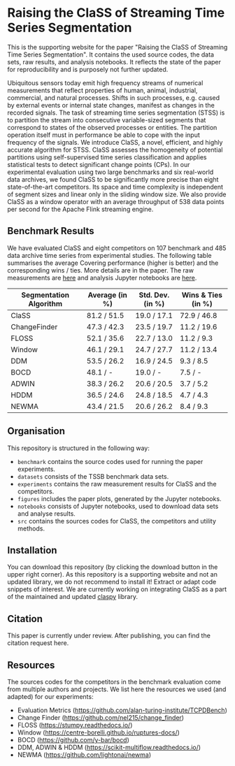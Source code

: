 # Raising the ClaSS of Streaming Time Series Segmentation

This is the supporting website for the paper "Raising the ClaSS of Streaming Time Series Segmentation". It contains the used source codes, the data sets, raw results, and analysis notebooks. It reflects the state of the paper for reproducibility and is purposely not further updated.

Ubiquitous sensors today emit high frequency streams of numerical measurements that reflect properties of human, animal, industrial, commercial, and natural processes. Shifts in such processes, e.g. caused by external events or internal state changes, manifest as changes in the recorded signals. The task of streaming time series segmentation (STSS) is to partition the stream into consecutive variable-sized segments that correspond to states of the observed processes or entities. The partition operation itself must in performance be able to cope with the input frequency of the signals. We introduce ClaSS, a novel, efficient, and highly accurate algorithm for STSS. ClaSS assesses the homogeneity of potential partitions using self-supervised time series classification and applies statistical tests to detect significant change points (CPs). In our experimental evaluation using two large benchmarks and six real-world data archives, we found ClaSS to be significantly more precise than eight state-of-the-art competitors. Its space and time complexity is independent of segment sizes and linear only in the sliding window size. We also provide ClaSS as a window operator with an average throughput of $538$ data points per second for the Apache Flink streaming engine.

## Benchmark Results

We have evaluated ClaSS and eight competitors on 107 benchmark and 485 data archive time series from experimental studies. The following table summarises the average Covering performance (higher is better) and the corresponding wins / ties. More details are in the paper. The raw measurements are <a target="_blank" href="https://github.com/ermshaua/classification-score-stream/blob/main/experiments">here</a> and analysis Jupyter notebooks are <a target="_blank" href="https://github.com/ermshaua/classification-score-stream/blob/main/notebooks/comparative_analysis/">here</a>.

| Segmentation Algorithm | Average (in %) | Std. Dev. (in %) | Wins & Ties (in %) |
|------------------------|---|--------------|--------------------
| ClaSS                  | 81.2 / 51.5 | 19.0 / 17.1  | 72.9 / 46.8        |
| ChangeFinder           | 47.3 / 42.3 | 23.5 / 19.7  | 11.2 / 19.6        |
| FLOSS                  | 52.1 / 35.6 | 22.7 / 13.0  | 11.2 / 9.3         |
| Window                 | 46.1 / 29.1 | 24.7 / 27.7  | 11.2 / 13.4        |
| DDM                    | 53.5 / 26.2 | 16.9 / 24.5  | 9.3 / 8.5          |
| BOCD                   | 48.1 / -  | 19.0 / -     | 7.5 / -            |
| ADWIN                  | 38.3 / 26.2  | 20.6 / 20.5  | 3.7 / 5.2          |
| HDDM                   | 36.5 / 24.6  | 24.8 / 18.5  | 4.7 / 4.3          |
| NEWMA                  | 43.4 / 21.5  | 20.6 / 26.2  | 8.4 / 9.3          |

## Organisation

This repository is structured in the following way: 

- `benchmark` contains the source codes used for running the paper experiments.
- `datasets` consists of the TSSB benchmark data sets.
- `experiments` contains the raw measurement results for ClaSS and the competitors. 
- `figures` includes the paper plots, generated by the Jupyter notebooks.
- `notebooks` consists of Jupyter notebooks, used to download data sets and analyse results.
- `src` contains the sources codes for ClaSS, the competitors and utility methods.

## Installation

You can download this repository (by clicking the download button in the upper right corner). As this repository is a supporting website and not an updated library, we do not recommend to install it! Extract or adapt code snippets of interest. We are currently working on integrating ClaSS as a part of the maintained and updated <a href="https://github.com/ermshaua/claspy" target="_blank">claspy</a> library.

## Citation

This paper is currently under review. After publishing, you can find the citation request here.

## Resources

The sources codes for the competitors in the benchmark evaluation come from multiple authors and projects. We list here the resources we used (and adapted) for our experiments:
- Evaluation Metrics (https://github.com/alan-turing-institute/TCPDBench)
- Change Finder (https://github.com/nel215/change_finder)
- FLOSS (https://stumpy.readthedocs.io/)
- Window (https://centre-borelli.github.io/ruptures-docs/)
- BOCD (https://github.com/y-bar/bocd)
- DDM, ADWIN & HDDM (https://scikit-multiflow.readthedocs.io/)
- NEWMA (https://github.com/lightonai/newma)